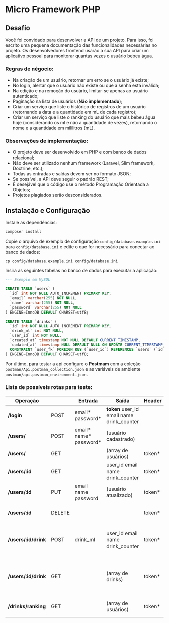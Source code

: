 # Micro Framework PHP

## Desafio 

Você foi convidado para desenvolver a API de um projeto. Para isso, foi escrito uma
pequena documentação das funcionalidades necessárias no projeto. Os desenvolvedores
frontend usarão a sua API para criar um aplicativo pessoal para monitorar quantas vezes o
usuário bebeu água.

### Regras de négocio:

- Na criação de um usuário, retornar um erro se o usuário já existe;
- No login, alertar que o usuário não existe ou que a senha está inválida;
- Na edição e na remoção do usuário, limitar-se apenas ao usuário autenticado;
- Paginação na lista de usuários (**Não implementado**);
- Criar um serviço que liste o histórico de registros de um usuário (retornando a data e a quantidade em mL de cada registro);
- Criar um serviço que liste o ranking do usuário que mais bebeu água hoje (considerando os ml e não a quantidade de vezes), retornando o nome e a quantidade em mililitros (mL).

### Observações de implementação:
- O projeto deve ser desenvolvido em PHP e com banco de dados relacional;
- Não deve ser utilizado nenhum framework (Laravel, Slim framework, Doctrine, etc.);
- Todas as entradas e saídas devem ser no formato JSON;
- Se possível, a API deve seguir o padrão REST;
- É desejável que o código use o método Programação Orientada a Objetos;
- Projetos plagiados serão desconsiderados.


## Instalação e Configuração

Instale as dependências:

`composer install`

Copie o arquivo de exemplo de configuração `config/database.example.ini` para `config/database.ini` e edite o que for necessário para conectar ao banco de dados:  

`cp config/database.example.ini config/database.ini`


Insira as seguintes tabelas no banco de dados para executar a aplicação:

```sql
--- Exemplo em MySQL

CREATE TABLE `users` (
  `id` int NOT NULL AUTO_INCREMENT PRIMARY KEY,
  `email` varchar(255) NOT NULL,
  `name` varchar(255) NOT NULL,
  `password` varchar(255) NOT NULL
) ENGINE=InnoDB DEFAULT CHARSET=utf8;

CREATE TABLE `drinks` (
  `id` int NOT NULL AUTO_INCREMENT PRIMARY KEY,
  `drink_ml` int NOT NULL,
  `user_id` int NOT NULL,
  `created_at` timestamp NOT NULL DEFAULT CURRENT_TIMESTAMP,
  `updated_at` timestamp NULL DEFAULT NULL ON UPDATE CURRENT_TIMESTAMP,
  CONSTRAINT `user_fk` FOREIGN KEY (`user_id`) REFERENCES `users` (`id`) ON DELETE CASCADE
) ENGINE=InnoDB DEFAULT CHARSET=utf8;
```

Por último, para testar a api configure o __Postmam__ com a coleção `postman/Api.postman_collection.json` e as variáveis de ambiente `postman/api.postman_environment.json`.


### Lista de possíveis rotas para teste:

Operação            |       |  Entrada              | Saída | Header  | Middleware | Descrição |
--------------------|-------|-----------------------|-------|---------|-----------| ----|
**/login**          | POST  | email* password*      | **token** user_id email name drink_counter ||| autenticar com um usuário             |
**/users/**         | POST  | email* name* password*| (usuário cadastrado)              |        | |criar um novo usuário                  |
**/users/**         | GET   |                       | (array de usuários)               | token* | auth | obter a lista de usuários         |
**/users/:id**      | GET   |                       | user_id email name drink_counter  | token* | auth | informações do usuário         |
**/users/:id**      | PUT   | email name password   | (usuário atualizado)              | token* | auth owner | editar o usuário corrente|
**/users/:id**      | DELETE|                       |                                   | token* | auth owner | apagar o usuário corrente | 
**/users/:id/drink**| POST  | drink_ml              | user_id email name drink_counter  | token* | auth owner | incrementar o contador de quantas vezes bebeu água |
**/users/:id/drink**| GET   |                       | (array de drinks)                 | token* | auth | listar todas vezes que o usuário beberam até o momento |
**/drinks/ranking** | GET   |                       | (array de usuários)               | token* | auth | obter a ranking do dia |
